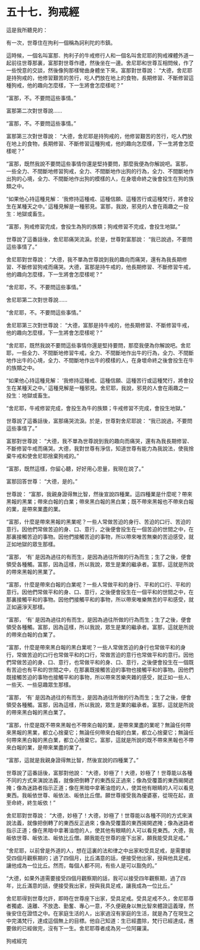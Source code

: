 # 五十七．狗戒經

這是我所聽見的：

有一次，世尊住在拘利一個稱為訶利陀的市鎮。

這時候，一個名叫富那．拘利子的牛戒修行人和一個名叫舍尼耶的狗戒裸體外道一起前往世尊那裏，富那對世尊作禮，然後坐在一邊。舍尼耶和世尊互相問候，作了一些悅意的交談，然後像狗那樣彎曲身體坐下來。富那對世尊說： “大德，舍尼耶是持狗戒的，他修習艱苦的苦行，吃人們放在地上的食物，長期修習、不斷修習這種狗戒，他的趣向怎麼樣，下一生將會怎麼樣呢？”

“富那，不。不要問這些事情。”

富那第二次對世尊說……

“富那，不。不要問這些事情。”

富那第三次對世尊說： “大德，舍尼耶是持狗戒的，他修習艱苦的苦行，吃人們放在地上的食物，長期修習、不斷修習這種狗戒，他的趣向怎麼樣，下一生將會怎麼樣呢？”

“富那，既然我說不要問這些事情你還是堅持要問，那麼我便為你解說吧。富那，一些全力、不間斷地修習狗戒，全力、不間斷地作出狗的行為，全力、不間斷地作出狗的心境，全力、不間斷地作出狗的模樣的人，在身壞命終之後會投生在狗的族類之中。

“如果他心持這種見解： ‘我修持這種戒、這種信願、這種苦行或這種梵行，將會投生在某種天之中。’ 這種見解是一種邪見。富那，我說，邪見的人會在兩趣之一投生：地獄或畜生。

“富那，狗戒修習完成，會投生為狗的族類；狗戒修習不完成，會投生地獄。”

世尊說了這番話後，舍尼耶痛哭流淚。於是，世尊對富那說： “我已說過，不要問這些事情了。”

舍尼耶對世尊說： “大德，我不單為世尊說到我的趣向而痛哭，還有為我長期修習、不斷修習狗戒而痛哭。大德，富那是持牛戒的，他長期修習、不斷修習牛戒，他的趣向怎麼樣，下一生將會怎麼樣呢？”

“舍尼耶，不。不要問這些事情。”

舍尼耶第二次對世尊說……

“舍尼耶，不。不要問這些事情。”

舍尼耶第三次對世尊說： “大德，富那是持牛戒的，他長期修習、不斷修習牛戒，他的趣向怎麼樣，下一生將會怎麼樣呢？”

“舍尼耶，既然我說不要問這些事情你還是堅持要問，那麼我便為你解說吧。舍尼耶，一些全力、不間斷地修習牛戒，全力、不間斷地作出牛的行為，全力、不間斷地作出牛的心境，全力、不間斷地作出牛的模樣的人，在身壞命終之後會投生在牛的族類之中。

“如果他心持這種見解： ‘我修持這種戒、這種信願、這種苦行或這種梵行，將會投生在某種天之中。’ 這種見解是一種邪見。舍尼耶，我說，邪見的人會在兩趣之一投生：地獄或畜生。

“舍尼耶，牛戒修習完成，會投生為牛的族類；牛戒修習不完成，會投生地獄。”

世尊說了這番話後，富那痛哭流淚。於是，世尊對舍尼耶說： “我已說過，不要問這些事情了。”

富那對世尊說： “大德，我不單為世尊說到我的趣向而痛哭，還有為我長期修習、不斷修習牛戒而痛哭。大德，我對世尊有淨信，知道世尊有能力為我說法，使我捨棄牛戒和使舍尼耶捨棄狗戒的。”

“富那，既然這樣，你留心聽，好好用心思量，我現在說了。”

富那回答世尊： “大德，是的。”

世尊說： “富那，我親身證得無比智，然後宣說四種業。這四種業是什麼呢？帶來黑報的黑業；帶來白報的白業；帶來黑白報的黑白業；既不帶來黑報也不帶來白報的業，是帶來業盡的業。

“富那，什麼是帶來黑報的黑業呢？一些人常做苦迫的身行、苦迫的口行、苦迫的意行。因他們常做苦迫的身、口、意行，之後便會投生在一個苦迫的世間之中，在那裏接觸苦迫的事物。因他們接觸苦迫的事物，所以帶來唯苦無樂的苦迫感受，就正如地獄的眾生那樣。

“富那， ‘有’ 是因為過往的有而生，是因為過往所做的行為而生；生了之後，便會領受各種觸。富那，因為這樣，所以我說，眾生是業的繼承者。富那，這就是所說的帶來黑報的黑業了。

“富那，什麼是帶來白報的白業呢？一些人常做平和的身行、平和的口行、平和的意行。因他們常做平和的身、口、意行，之後便會投生在一個平和的世間之中，在那裏接觸平和的事物。因他們接觸平和的事物，所以帶來唯樂無苦的平和感受，就正如遍淨天那樣。

“富那， ‘有’ 是因為過往的有而生，是因為過往所做的行為而生；生了之後，便會領受各種觸。富那，因為這樣，所以我說，眾生是業的繼承者。富那，這就是所說的帶來白報的白業了。

“富那，什麼是帶來黑白報的黑白業呢？一些人常做苦迫的身行也常做平和的身行，常做苦迫的口行也常做平和的口行，常做苦迫的意行也常做平和的意行。因他們常做苦迫的身、口、意行，也常做平和的身、口、意行，之後便會投生在一個既有苦迫也有平和的世間之中，在那裏既接觸苦迫的事物也接觸平和的事物。因他們既接觸苦迫的事物也接觸平和的事物，所以帶來苦樂夾雜的感受，就正如一些人、一些天、一些惡趣眾生那樣。

“富那， ‘有’ 是因為過往的有而生，是因為過往所做的行為而生；生了之後，便會領受各種觸。富那，因為這樣，所以我說，眾生是業的繼承者。富那，這就是所說的帶來黑白報的黑白業了。

“富那，什麼是既不帶來黑報也不帶來白報的業，是帶來業盡的業呢？無論任何帶來黑報的黑業，都立心捨棄它；無論任何帶來白報的白業，都立心捨棄它；無論任何帶來黑白報的黑白業，都立心捨棄它。富那，這就是所說的既不帶來黑報也不帶來白報的業，是帶來業盡的業了。

“富那，這就是我親身證得無比智，然後宣說的四種業了。”

世尊說了這番話後，富那對他說： “大德，妙極了！大德，妙極了！世尊能以各種不同的方式來演說法義，就像把倒轉了的東西反正過來；像為受覆蓋的東西揭開遮掩；像為迷路者指示正道；像在黑暗中拿著油燈的人，使其他有眼睛的人可以看見東西。我皈依世尊、皈依法、皈依比丘僧。願世尊接受我為優婆塞，從現在起，直至命終，終生皈依！”

舍尼耶對世尊說： “大德，妙極了！大德，妙極了！世尊能以各種不同的方式來演說法義，就像把倒轉了的東西反正過來；像為受覆蓋的東西揭開遮掩；像為迷路者指示正道；像在黑暗中拿著油燈的人，使其他有眼睛的人可以看見東西。大德，我皈依世尊、皈依法、皈依比丘僧。願我能在世尊的座下出家，願我能受具足戒。”

“舍尼耶，以前曾是外道的人，想在這裏的法和律之中出家和受具足戒，是需要接受四個月觀察期的；過了四個月，比丘滿意的話，便接受他出家，授與他具足戒，讓他成為一位比丘。然而，每個人都不同，有些人是可以豁免的。”

“大德，如果外道需要接受四個月觀察期的話，我可以接受四年觀察期，過了四年，比丘滿意的話，便接受我出家，授與我具足戒，讓我成為一位比丘。”

舍尼耶得到世尊允許，即時在世尊座下出家，受具足戒。受具足戒不久，舍尼耶尊者獨處、遠離、不放逸、勤奮、專心一意，不久便親身以無比智來體證這義理，然後安住在證悟之中。在家庭生活的人，出家過沒有家庭的生活，就是為了在現生之中完滿梵行，達成這個無上的目標。他自己知道：生已經盡除，梵行已經達成，應要做的已經做完，沒有下一生。舍尼耶尊者成為另一位阿羅漢。

狗戒經完

